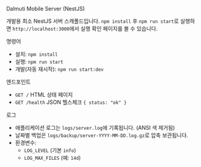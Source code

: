 Dalmuti Mobile Server (NestJS)

개발용 최소 NestJS 서버 스캐폴드입니다. `npm install` 후 `npm run start`로 실행하면 `http://localhost:3000`에서 실행 확인 페이지를 볼 수 있습니다.

명령어

- 설치: `npm install`
- 실행: `npm run start`
- 개발(자동 재시작): `npm run start:dev`

엔드포인트

- `GET /` HTML 상태 페이지
- `GET /health` JSON 헬스체크 `{ status: "ok" }`

로그

- 애플리케이션 로그는 `logs/server.log`에 기록됩니다. (ANSI 색 제거됨)
- 날짜별 백업은 `logs/backup/server-YYYY-MM-DD.log.gz`로 압축 보관됩니다.
- 환경변수:
  - `LOG_LEVEL` (기본 `info`)
  - `LOG_MAX_FILES` (예: `14d`)
